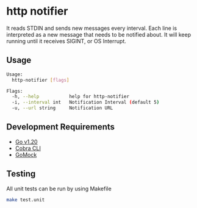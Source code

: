 # http notifier

It reads STDIN and sends new messages every interval. Each line is interpreted as a new message that needs to be notified about. It will keep running until it receives SIGINT, or OS Interrupt.

## Usage

```bash
Usage:
  http-notifier [flags]

Flags:
  -h, --help           help for http-notifier
  -i, --interval int   Notification Interval (default 5)
  -u, --url string     Notification URL
```

## Development Requirements

* [Go v1.20](https://go.dev/dl/)
* [Cobra CLI](https://github.com/spf13/cobra)
* [GoMock](https://github.com/golang/mock)

## Testing

All unit tests can be run by using Makefile

```bash
make test.unit
```
